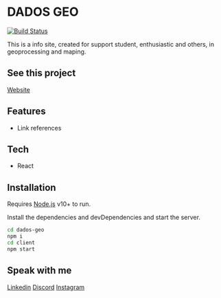 # DADOS GEO

[![Build Status](https://travis-ci.org/joemccann/dillinger.svg?branch=master)](https://travis-ci.org/joemccann/dillinger)

This is a info site, created for support student, enthusiastic and others, in geoprocessing and maping.

<!-- ## View

### [Link](https://blog-graphcms-topaz.vercel.app/) -->

## See this project

[Website](https://dadosgeo.com.br)

## Features

- Link references

## Tech

- React

## Installation

Requires [Node.js](https://nodejs.org/) v10+ to run.

Install the dependencies and devDependencies and start the server.

```sh
cd dados-geo
npm i
cd client
npm start
```

## Speak with me

[Linkedin](https://www.linkedin.com/in/gabrielcbraga/)
[Discord](discord.gg/JXBJkSShTJ)
[Instagram](https://www.instagram.com/gabrielcbraga_/)

